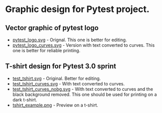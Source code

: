 # Graphic design for Pytest project.

## Vector graphic of pytest logo

* [pytest_logo.svg](https://github.com/kvas-it/pytest-design/blob/master/pytest_logo.svg)	- Orignal. This one is better for editing.
* [pytest_logo_curves.svg](https://github.com/kvas-it/pytest-design/blob/master/pytest_logo_curves.svg) - Version with text converted to curves. This one is better for reliable printing.

## T-shirt design for Pytest 3.0 sprint

* [test_tshirt.svg](https://github.com/kvas-it/pytest-design/blob/master/test_tshirt.svg)	- Original. Better for editing.
* [test_tshirt_curves.svg](https://github.com/kvas-it/pytest-design/blob/master/test_tshirt_curves.svg) - With text converted to curves.
* [test_tshirt_curves_nobg.svg](https://github.com/kvas-it/pytest-design/blob/master/test_tshirt_curves_nobg.svg) - With text converted to curves and the black background removed. This one should be used for printing on a dark t-shirt.
* [tshirt_example.png](https://github.com/kvas-it/pytest-design/blob/master/tshirt_example.png) - Preview on a t-shirt.
